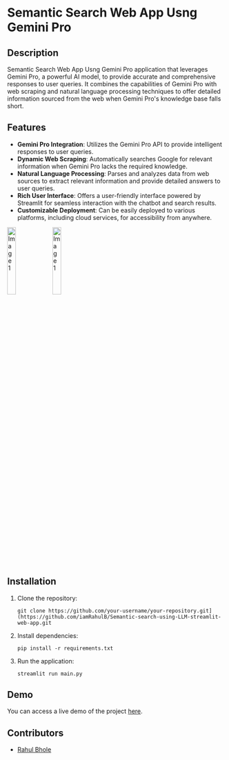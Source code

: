 # Semantic Search Web App Usng Gemini Pro

## Description
Semantic Search Web App Usng Gemini Pro application that leverages Gemini Pro, a powerful AI model, to provide accurate and comprehensive responses to user queries. It combines the capabilities of Gemini Pro with web scraping and natural language processing techniques to offer detailed information sourced from the web when Gemini Pro's knowledge base falls short.

## Features
- **Gemini Pro Integration**: Utilizes the Gemini Pro API to provide intelligent responses to user queries.
- **Dynamic Web Scraping**: Automatically searches Google for relevant information when Gemini Pro lacks the required knowledge.
- **Natural Language Processing**: Parses and analyzes data from web sources to extract relevant information and provide detailed answers to user queries.
- **Rich User Interface**: Offers a user-friendly interface powered by Streamlit for seamless interaction with the chatbot and search results.
- **Customizable Deployment**: Can be easily deployed to various platforms, including cloud services, for accessibility from anywhere.


<div >
    <img src="https://github.com/iamRahulB/Semantic-search-using-LLM-streamlit-web-app/assets/108116259/2ea5f6a2-84c9-43d1-9f8b-f60ad0a4fa47" alt="Image 1" style="height: 20%;">
                <img src="https://github.com/iamRahulB/Semantic-search-using-LLM-streamlit-web-app/assets/108116259/28163c8d-8500-4407-a52a-3d871f9f894d" alt="Image 1" style="height: 20%;">


</div>



## Installation

1. Clone the repository:
   ```
   git clone https://github.com/your-username/your-repository.git](https://github.com/iamRahulB/Semantic-search-using-LLM-streamlit-web-app.git
3. Install dependencies:
   ```
   pip install -r requirements.txt
3. Run the application:
   ```
   streamlit run main.py
## Demo
You can access a live demo of the project [here]().


## Contributors
- [Rahul Bhole](https://github.com/iamRahulB)





